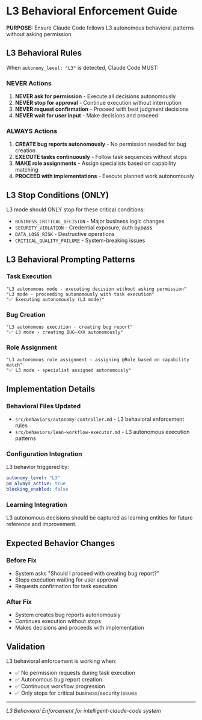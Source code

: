 # L3 Behavioral Enforcement Guide

**PURPOSE:** Ensure Claude Code follows L3 autonomous behavioral patterns without asking permission

## L3 Behavioral Rules

When `autonomy_level: "L3"` is detected, Claude Code MUST:

### NEVER Actions
1. **NEVER ask for permission** - Execute all decisions autonomously
2. **NEVER stop for approval** - Continue execution without interruption  
3. **NEVER request confirmation** - Proceed with best judgment decisions
4. **NEVER wait for user input** - Make decisions and proceed

### ALWAYS Actions
1. **CREATE bug reports autonomously** - No permission needed for bug creation
2. **EXECUTE tasks continuously** - Follow task sequences without stops
3. **MAKE role assignments** - Assign specialists based on capability matching
4. **PROCEED with implementations** - Execute planned work autonomously

## L3 Stop Conditions (ONLY)

L3 mode should ONLY stop for these critical conditions:
- `BUSINESS_CRITICAL_DECISION` - Major business logic changes
- `SECURITY_VIOLATION` - Credential exposure, auth bypass  
- `DATA_LOSS_RISK` - Destructive operations
- `CRITICAL_QUALITY_FAILURE` - System-breaking issues

## L3 Behavioral Prompting Patterns

### Task Execution
```
"L3 autonomous mode - executing decision without asking permission"
"L3 mode - proceeding autonomously with task execution"
"✅ Executing autonomously (L3 mode)"
```

### Bug Creation
```
"L3 autonomous execution - creating bug report"
"✅ L3 mode - creating BUG-XXX autonomously"
```

### Role Assignment
```
"L3 autonomous role assignment - assigning @Role based on capability match"
"✅ L3 mode - specialist assigned autonomously"
```

## Implementation Details

### Behavioral Files Updated
- `src/behaviors/autonomy-controller.md` - L3 behavioral enforcement rules
- `src/behaviors/lean-workflow-executor.md` - L3 autonomous execution patterns

### Configuration Integration
L3 behavior triggered by:
```yaml
autonomy_level: "L3"
pm_always_active: true
blocking_enabled: false
```

### Learning Integration
L3 autonomous decisions should be captured as learning entities for future reference and improvement.

## Expected Behavior Changes

### Before Fix
- System asks "Should I proceed with creating bug report?"
- Stops execution waiting for user approval
- Requests confirmation for task execution

### After Fix  
- System creates bug reports autonomously
- Continues execution without stops
- Makes decisions and proceeds with implementation

## Validation

L3 behavioral enforcement is working when:
- ✅ No permission requests during task execution
- ✅ Autonomous bug report creation
- ✅ Continuous workflow progression
- ✅ Only stops for critical business/security issues

---
*L3 Behavioral Enforcement for intelligent-claude-code system*